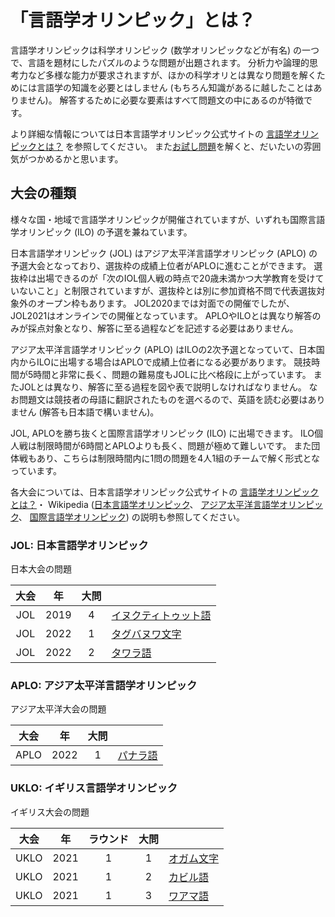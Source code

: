 # 「言語学オリンピック」とは？

言語学オリンピックは科学オリンピック (数学オリンピックなどが有名) の一つで、言語を題材にしたパズルのような問題が出題されます。
分析力や論理的思考力など多様な能力が要求されますが、ほかの科学オリとは異なり問題を解くためには言語学の知識を必要とはしません (もちろん知識があるに越したことはありません)。
解答するために必要な要素はすべて問題文の中にあるのが特徴です。

より詳細な情報については日本言語学オリンピック公式サイトの
[言語学オリンピックとは？](https://iolingjapan.org/information/ "言語学オリンピックとは？")
を参照してください。
また[お試し問題](https://iolingjapan.org/sample-problems/ "JOLお試し問題集")を解くと、だいたいの雰囲気がつかめるかと思います。

## 大会の種類

様々な国・地域で言語学オリンピックが開催されていますが、いずれも国際言語学オリンピック (ILO) の予選を兼ねています。

日本言語学オリンピック (JOL) はアジア太平洋言語学オリンピック (APLO) の予選大会となっており、選抜枠の成績上位者がAPLOに進むことができます。
選抜枠は出場できるのが「次のIOL個人戦の時点で20歳未満かつ大学教育を受けていないこと」と制限されていますが、選抜枠とは別に参加資格不問で代表選抜対象外のオープン枠もあります。
JOL2020までは対面での開催でしたが、JOL2021はオンラインでの開催となっています。
APLOやILOとは異なり解答のみが採点対象となり、解答に至る過程などを記述する必要はありません。

アジア太平洋言語学オリンピック (APLO) はILOの2次予選となっていて、日本国内からILOに出場する場合はAPLOで成績上位者になる必要があります。
競技時間が5時間と非常に長く、問題の難易度もJOLに比べ格段に上がっています。
またJOLとは異なり、解答に至る過程を図や表で説明しなければなりません。
なお問題文は競技者の母語に翻訳されたものを選べるので、英語を読む必要はありません (解答も日本語で構いません)。

JOL, APLOを勝ち抜くと国際言語学オリンピック (ILO) に出場できます。
ILO個人戦は制限時間が6時間とAPLOよりも長く、問題が極めて難しいです。
また団体戦もあり、こちらは制限時間内に1問の問題を4人1組のチームで解く形式となっています。

各大会については、日本言語学オリンピック公式サイトの
[言語学オリンピックとは？](https://iolingjapan.org/information/ "言語学オリンピックとは？")・
Wikipedia ([日本言語学オリンピック](https://ja.wikipedia.org/wiki/日本言語学オリンピック "日本言語学オリンピック")、
[アジア太平洋言語学オリンピック](https://ja.wikipedia.org/wiki/アジア太平洋言語学オリンピック "アジア太平洋言語学オリンピック")、
[国際言語学オリンピック](https://ja.wikipedia.org/wiki/国際言語学オリンピック "国際言語学オリンピック"))
の説明も参照してください。

### JOL: 日本言語学オリンピック

日本大会の問題

| 大会 | 年 | 大問 |  |
| :-: | :-: | :-: | :-- |
| JOL | 2019 | 4 | [イヌクティトゥット語](/olympiad/jol/2019/4/) |
| JOL | 2022 | 1 | [タグバヌワ文字](/olympiad/jol/2022/1/) |
| JOL | 2022 | 2 | [タワラ語](/olympiad/jol/2022/2/) |

### APLO: アジア太平洋言語学オリンピック

アジア太平洋大会の問題

| 大会 | 年 | 大問 |  |
| :-: | :-: | :-: | :-- |
| APLO | 2022 | 1 | [パナラ語](/olympiad/aplo/2022/1/) |

### UKLO: イギリス言語学オリンピック

イギリス大会の問題

| 大会 | 年 | ラウンド | 大問 |  |
| :-: | :-: | :-: | :-: | :-- |
| UKLO | 2021 | 1 | 1 | [オガム文字](/olympiad/uklo/2021/1/1/) |
| UKLO | 2021 | 1 | 2 | [カビル語](/olympiad/uklo/2021/1/2/) |
| UKLO | 2021 | 1 | 3 | [ワアマ語](/olympiad/uklo/2021/1/3/) |
